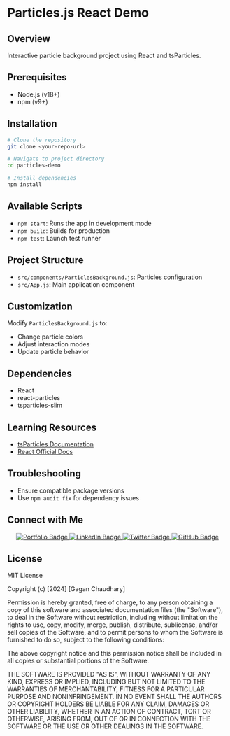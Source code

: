 # Particles.js React Demo

## Overview

Interactive particle background project using React and tsParticles.

## Prerequisites

- Node.js (v18+)
- npm (v9+)

## Installation

```bash
# Clone the repository
git clone <your-repo-url>

# Navigate to project directory
cd particles-demo

# Install dependencies
npm install
```

## Available Scripts

- `npm start`: Runs the app in development mode
- `npm build`: Builds for production
- `npm test`: Launch test runner

## Project Structure

- `src/components/ParticlesBackground.js`: Particles configuration
- `src/App.js`: Main application component

## Customization

Modify `ParticlesBackground.js` to:

- Change particle colors
- Adjust interaction modes
- Update particle behavior

## Dependencies

- React
- react-particles
- tsparticles-slim

## Learning Resources

- [tsParticles Documentation](https://particles.js.org/)
- [React Official Docs](https://reactjs.org/)

## Troubleshooting

- Ensure compatible package versions
- Use `npm audit fix` for dependency issues

## Connect with Me

<div align="center">
  <a href="https://gaganchaudhary.com" target="_blank">
    <img src="https://img.shields.io/badge/Portfolio-000000?style=for-the-badge&logo=react&logoColor=white" alt="Portfolio Badge"/>
  </a>

  <a href="https://linkedin.com/in/thegaganchaudhary" target="_blank">
    <img src="https://img.shields.io/badge/LinkedIn-0077B5?style=for-the-badge&logo=linkedin&logoColor=white" alt="LinkedIn Badge"/>
  </a>
  
  <a href="https://twitter.com/yourusername" target="_blank">
    <img src="https://img.shields.io/badge/Twitter-1DA1F2?style=for-the-badge&logo=twitter&logoColor=white" alt="Twitter Badge"/>
  </a>
  
  <a href="https://github.com/Gagan-Chaudhary" target="_blank">
    <img src="https://img.shields.io/badge/GitHub-100000?style=for-the-badge&logo=github&logoColor=white" alt="GitHub Badge"/>
  </a>
  
 
</div>

## License

MIT License

Copyright (c) [2024] [Gagan Chaudhary]

Permission is hereby granted, free of charge, to any person obtaining a copy
of this software and associated documentation files (the "Software"), to deal
in the Software without restriction, including without limitation the rights
to use, copy, modify, merge, publish, distribute, sublicense, and/or sell
copies of the Software, and to permit persons to whom the Software is
furnished to do so, subject to the following conditions:

The above copyright notice and this permission notice shall be included in all
copies or substantial portions of the Software.

THE SOFTWARE IS PROVIDED "AS IS", WITHOUT WARRANTY OF ANY KIND, EXPRESS OR
IMPLIED, INCLUDING BUT NOT LIMITED TO THE WARRANTIES OF MERCHANTABILITY,
FITNESS FOR A PARTICULAR PURPOSE AND NONINFRINGEMENT. IN NO EVENT SHALL THE
AUTHORS OR COPYRIGHT HOLDERS BE LIABLE FOR ANY CLAIM, DAMAGES OR OTHER
LIABILITY, WHETHER IN AN ACTION OF CONTRACT, TORT OR OTHERWISE, ARISING FROM,
OUT OF OR IN CONNECTION WITH THE SOFTWARE OR THE USE OR OTHER DEALINGS IN THE
SOFTWARE.
